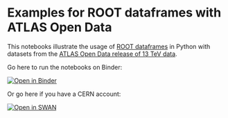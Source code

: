 # Examples for ROOT dataframes with ATLAS Open Data
This notebooks illustrate the usage of [ROOT dataframes](https://root.cern/doc/master/classROOT_1_1RDataFrame.html) in Python with datasets from the [ATLAS Open Data release of 13 TeV data](http://opendata.atlas.cern/release/2020/documentation/index.html).

Go here to run the notebooks on Binder:

[![Open in Binder](https://mybinder.org/badge_logo.svg)](https://mybinder.org/v2/gh/stwunsch/root-dataframe-atlas/master)

Or go here if you have a CERN account:

[![Open in SWAN](https://img.shields.io/badge/Open%20in%20-%E2%98%81%20SWAN-orange.svg)](https://cern.ch/swanserver/cgi-bin/go/?projurl=https://github.com/stwunsch/root-dataframe-atlas.git)
